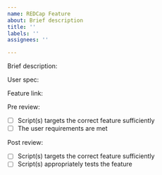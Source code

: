 ```yaml
---
name: REDCap Feature
about: Brief description
title: ''
labels: ''
assignees: ''

---
```


Brief description:


User spec:


Feature link:


Pre review:
- [ ] Script(s) targets the correct feature sufficiently
- [ ] The user requirements are met

Post review:
- [ ] Script(s) targets the correct feature sufficiently
- [ ] Script(s) appropriately tests the feature
